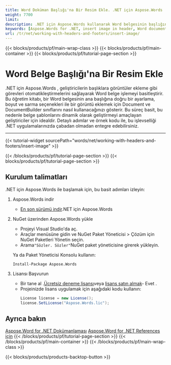 ```yaml
---
title: Word Doküman Başlığı'na Bir Resim Ekle. .NET için Aspose.Words
weight: 7700
limit: 
description: .NET için Aspose.Words kullanarak Word belgesinin başlığına bir resim eklemeyi öğrenin. Örnek kod ve kurulum talimatları ile adım adım rehber.
keywords: [Aspose.Words for .NET, insert image in header, Word document, .NET library, Word automation, header customization, document processing, C# example]
url: /tr/net/working-with-headers-and-footers/insert-image/
---
```

{{< blocks/products/pf/main-wrap-class >}}
{{< blocks/products/pf/main-container >}}
{{< blocks/products/pf/tutorial-page-section >}}

# Word Belge Başlığı'na Bir Resim Ekle

.NET için Aspose.Words , geliştiricilerin başlıklara görüntüler ekleme gibi görevleri otomatikleştirmelerini sağlayarak Word belge işlemeyi basitleştirir. Bu öğretim kitabı, bir Word belgesinin ana başlığına doğru bir ayarlama, boyut ve sarma seçenekleri ile bir görüntü eklemek için Document ve DocumentBuilder sınıflarını nasıl kullanacağınızı gösterir. Bu süreç basit, bu nedenle belge şablonlarını dinamik olarak geliştirmeyi amaçlayan geliştiriciler için idealdir. Detaylı adımlar ve örnek kodu ile, bu işlevselliği .NET uygulamalarınızda çabadan olmadan entegre edebilirsiniz.  

---
{{< tutorial-widget sourcePath="words/net/working-with-headers-and-footers/insert-image" >}}

{{< /blocks/products/pf/tutorial-page-section >}}
{{< blocks/products/pf/tutorial-page-section >}}
## Kurulum talimatları  

.NET için Aspose.Words ile başlamak için, bu basit adımları izleyin:  

1. Aspose.Words indir  
   * [En son sürümü indir](https://releases.aspose.com/words/net/).NET için Aspose.Words  

2. NuGet üzerinden Aspose.Words yükle  
   * Projeyi Visual Studio'da aç.  
   * Araçlar menüsüne gidin ve NuGet Paket Yöneticisi > Çözüm için NuGet Paketleri Yönetin seçin.  
   * Arama`"Sözler. Sözler"`NuGet paket yöneticisine girerek yükleyin.  

   Ya da Paket Yöneticisi Konsolu kullanın:  
   ```shell
   Install-Package Aspose.Words
   ```  

3. Lisansı Başvurun  
   * Bir tane al .[Ücretsiz deneme lisansı](https://releases.aspose.com/)veya [lisans satın almak](https://purchase.aspose.com/buy)\- Evet .  
   * Projeinizde lisans uygulamak için aşağıdaki kodu kullanın:  
     ```csharp
     License license = new License();
     license.SetLicense("Aspose.Words.lic");
     ```  

## Ayrıca bakın
[Aspose.Word for .NET Dokümanlaması](https://docs.aspose.com/words/net/)
[Aspose.Word for .NET References için](https://reference.aspose.com/words/net/)
{{< /blocks/products/pf/tutorial-page-section >}}
{{< /blocks/products/pf/main-container >}}
{{< /blocks/products/pf/main-wrap-class >}}

{{< blocks/products/products-backtop-button >}}
